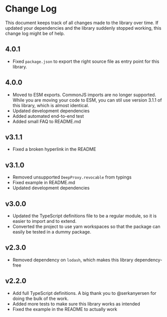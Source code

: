 Change Log
==========

This document keeps track of all changes made to the library over time. If
updated your dependencies and the library suddenly stopped working, this change
log might be of help.

## 4.0.1

 - Fixed `package.json` to export the right source file as entry point for this
   library.

## 4.0.0

 - Moved to ESM exports. CommonJS imports are no longer supported. While you
   are moving your code to ESM, you can stil use version 3.1.1 of this library,
   which is almost identical.
 - Updated development dependencies
 - Added automated end-to-end test
 - Added small FAQ to README.md

## v3.1.1

 - Fixed a broken hyperlink in the README

## v3.1.0

 - Removed unsupported `DeepProxy.revocable` from typings
 - Fixed example in README.md
 - Updated development dependencies

## v3.0.0

 - Updated the TypeScript definitions file to be a regular module, so it is
   easier to import and to extend.
 - Converted the project to use yarn workspaces so that the package can easily
   be tested in a dummy package.

## v2.3.0

 - Removed dependency on `lodash`, which makes this library dependency-free

## v2.2.0

 - Add full TypeScript definitions. A big thank you to @serkanyersen for doing the bulk of the work.
 - Added more tests to make sure this library works as intended
 - Fixed the example in the README to actually work

